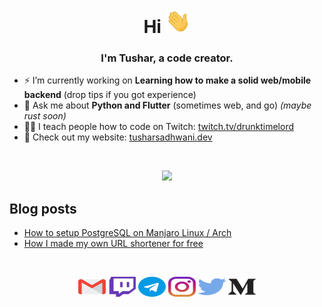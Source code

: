 <h1 align="center">Hi <img src="https://raw.githubusercontent.com/ABSphreak/ABSphreak/master/gifs/Hi.gif" width="40px" /></h1>
<h3 align="center">I'm Tushar, a code creator.</h3>

- ⚡ I’m currently working on **Learning how to make a solid web/mobile backend** (drop tips if you got experience)
- 💬 Ask me about **Python and Flutter** (sometimes web, and go) _(maybe rust soon)_
- 👨‍💻 I teach people how to code on Twitch: [twitch.tv/drunktimelord](https://twitch.tv/drunktimelord)
- 📲 Check out my website: [tusharsadhwani.dev](https://tusharsadhwani.dev)

<br />

<p align="center">
  <img src="https://github-readme-stats-five-lyart.vercel.app/api?username=tusharsadhwani&theme=react&show_icons=true">
</p>

## Blog posts

<!-- BLOG-POST-LIST:START -->
- [How to setup PostgreSQL on Manjaro Linux / Arch](https://dev.to/tusharsadhwani/how-to-setup-postgresql-on-manjaro-linux-arch-412l)
- [How I made my own URL shortener for free](https://dev.to/tusharsadhwani/how-i-made-my-own-url-shortener-for-free-293p)
<!-- BLOG-POST-LIST:END -->

<br />

<p align="center">
  <a href="mailto:tushar.sadhwani000@gmail.com" target="blank"><img src="https://raw.githubusercontent.com/tusharsadhwani/tusharsadhwani/master/icons/gmail.svg" height="32" width="44" /></a>
  <a href="https://twitch.tv/drunktimelord" target="blank"><img src="https://raw.githubusercontent.com/tusharsadhwani/tusharsadhwani/master/icons/twitch.svg" height="32" width="44" /></a>
  <a href="https://t.me/tusharsadhwani" target="blank"><img src="https://raw.githubusercontent.com/tusharsadhwani/tusharsadhwani/master/icons/telegram.svg" height="32" width="44" /></a>
  <a href="https://instagram.com/sadhlife" target="blank"><img src="https://raw.githubusercontent.com/tusharsadhwani/tusharsadhwani/master/icons/instagram.svg" height="32" width="44" /></a>
  <a href="https://twitter.com/tusharsadhwani_" target="blank"><img src="https://raw.githubusercontent.com/tusharsadhwani/tusharsadhwani/master/icons/twitter.svg" height="32" width="44" /></a>
  <a href="https://medium.com/@tushar.sadhwani000" target="blank"><img src="https://raw.githubusercontent.com/tusharsadhwani/tusharsadhwani/master/icons/medium.svg" height="32" width="44" /></a>
</p>
